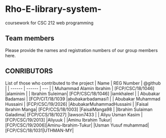# Rho-E-library-system-
coursework for CSC 212 web programming 


## Team members 
Please provide the names and registration numbers of our group members here.

## CONRIBUTORS
 List of those who contributed to the project
| Name | REG Number | @github |
| ------ | ------ | --- |
| Muhammad Alamin Ibrahim | [FCP/CSC/18/1046] |alaminim  |
| Ibrahim Suleiman| [FCP/CSC/18/1046] |iamkhaleel  |
| Abubakar Badamasi | [FCP/CIT/18/1039 |abubakarbadamasi1  |
| Abubakar Muhammad Hussaini | [FCP/CSC/19/2026] |AbubakarMuhammadHussaini  |
|Faisal Ibrahim Manga| [FCP/CCS/18/1003] |FaisalManga98  |
|Ibrahim Sulaiman Galadima| [FCP/CCS/18/1027] |lawson7433  |
| Aliyu Usman Kasim | [FCP/CSC/19/2013] |Aliyuuk |
|Aminu Ibrahim Tukur|[FCP/CSC/19/2006]|Aminu-Ibrahim-Tukur|
|Usman Yusuf muhammad|[FCP/CSC/18/1031|UTHMAN-MY|
